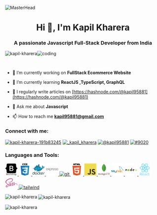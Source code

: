 ![MasterHead](https://infowithart.com/wp-content/uploads/2019/01/Cover-image.gif)
<h1 align="center">Hi 👋, I'm Kapil Kharera</h1>
<h3 align="center">A passionate Javascript Full-Stack Developer from India</h3>
<img align="right" alt="coding" width="400" src="https://octodev.net/wp-content/uploads/2017/05/jstips-animation.gif">

<p align="left"> <img src="https://komarev.com/ghpvc/?username=kapil-kharera&label=Profile%20views&color=0e75b6&style=flat" alt="kapil-kharera" /> </p>

<p align="left"> <a href="https://twitter.com/" target="blank"><img src="https://img.shields.io/twitter/follow/?logo=twitter&style=for-the-badge" alt="" /></a> </p>

- 🔭 I’m currently working on **FullStack Ecommerce Website**

- 🌱 I’m currently learning **ReactJS ,TypeScript, GraphQL**

- 📝 I regularly write articles on [https://hashnode.com/@kapil95881](https://hashnode.com/@kapil95881)

- 💬 Ask me about **Javascript**

- 📫 How to reach me **kapil95881@gmail.com**

<h3 align="left">Connect with me:</h3>
<p align="left">
<a href="https://linkedin.com/in/kapil-kharera-191b83245" target="blank"><img align="center" src="https://raw.githubusercontent.com/rahuldkjain/github-profile-readme-generator/master/src/images/icons/Social/linked-in-alt.svg" alt="kapil-kharera-191b83245" height="30" width="40" /></a>
<a href="https://instagram.com/_kapil_kharera" target="blank"><img align="center" src="https://raw.githubusercontent.com/rahuldkjain/github-profile-readme-generator/master/src/images/icons/Social/instagram.svg" alt="_kapil_kharera" height="30" width="40" /></a>
<a href="https://hashnode.com/@kapil95881" target="blank"><img align="center" src="https://raw.githubusercontent.com/rahuldkjain/github-profile-readme-generator/master/src/images/icons/Social/hashnode.svg" alt="@kapil95881" height="30" width="40" /></a>
<a href="https://discord.gg/#9020" target="blank"><img align="center" src="https://raw.githubusercontent.com/rahuldkjain/github-profile-readme-generator/master/src/images/icons/Social/discord.svg" alt="#9020" height="30" width="40" /></a>
</p>

<h3 align="left">Languages and Tools:</h3>
<p align="left"> <a href="https://getbootstrap.com" target="_blank" rel="noreferrer"> <img src="https://raw.githubusercontent.com/devicons/devicon/master/icons/bootstrap/bootstrap-plain-wordmark.svg" alt="bootstrap" width="40" height="40"/> </a> <a href="https://www.w3schools.com/css/" target="_blank" rel="noreferrer"> <img src="https://raw.githubusercontent.com/devicons/devicon/master/icons/css3/css3-original-wordmark.svg" alt="css3" width="40" height="40"/> </a> <a href="https://www.docker.com/" target="_blank" rel="noreferrer"> <img src="https://raw.githubusercontent.com/devicons/devicon/master/icons/docker/docker-original-wordmark.svg" alt="docker" width="40" height="40"/> </a> <a href="https://expressjs.com" target="_blank" rel="noreferrer"> <img src="https://raw.githubusercontent.com/devicons/devicon/master/icons/express/express-original-wordmark.svg" alt="express" width="40" height="40"/> </a> <a href="https://git-scm.com/" target="_blank" rel="noreferrer"> <img src="https://www.vectorlogo.zone/logos/git-scm/git-scm-icon.svg" alt="git" width="40" height="40"/> </a> <a href="https://www.w3.org/html/" target="_blank" rel="noreferrer"> <img src="https://raw.githubusercontent.com/devicons/devicon/master/icons/html5/html5-original-wordmark.svg" alt="html5" width="40" height="40"/> </a> <a href="https://developer.mozilla.org/en-US/docs/Web/JavaScript" target="_blank" rel="noreferrer"> <img src="https://raw.githubusercontent.com/devicons/devicon/master/icons/javascript/javascript-original.svg" alt="javascript" width="40" height="40"/> </a> <a href="https://www.mongodb.com/" target="_blank" rel="noreferrer"> <img src="https://raw.githubusercontent.com/devicons/devicon/master/icons/mongodb/mongodb-original-wordmark.svg" alt="mongodb" width="40" height="40"/> </a> <a href="https://www.mysql.com/" target="_blank" rel="noreferrer"> <img src="https://raw.githubusercontent.com/devicons/devicon/master/icons/mysql/mysql-original-wordmark.svg" alt="mysql" width="40" height="40"/> </a> <a href="https://nodejs.org" target="_blank" rel="noreferrer"> <img src="https://raw.githubusercontent.com/devicons/devicon/master/icons/nodejs/nodejs-original-wordmark.svg" alt="nodejs" width="40" height="40"/> </a> <a href="https://reactjs.org/" target="_blank" rel="noreferrer"> <img src="https://raw.githubusercontent.com/devicons/devicon/master/icons/react/react-original-wordmark.svg" alt="react" width="40" height="40"/> </a> <a href="https://sass-lang.com" target="_blank" rel="noreferrer"> <img src="https://raw.githubusercontent.com/devicons/devicon/master/icons/sass/sass-original.svg" alt="sass" width="40" height="40"/> </a> <a href="https://tailwindcss.com/" target="_blank" rel="noreferrer"> <img src="https://www.vectorlogo.zone/logos/tailwindcss/tailwindcss-icon.svg" alt="tailwind" width="40" height="40"/> </a> </p>

<p><img align="left" src="https://github-readme-stats.vercel.app/api/top-langs?username=kapil-kharera&show_icons=true&locale=en&layout=compact" alt="kapil-kharera" /></p>

<p>&nbsp;<img align="center" src="https://github-readme-stats.vercel.app/api?username=kapil-kharera&show_icons=true&locale=en" alt="kapil-kharera" /></p>

<p><img align="center" src="https://github-readme-streak-stats.herokuapp.com/?user=kapil-kharera&" alt="kapil-kharera" /></p>
